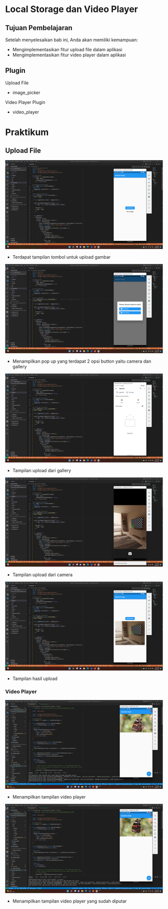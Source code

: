 # Local Storage dan Video Player

## Tujuan Pembelajaran

Setelah menyelesaikan bab ini, Anda akan memiliki kemampuan:
* Mengimplementasikan fitur upload file dalam aplikasi
* Mengimplementasikan fitur video player dalam aplikasi

## Plugin 

Upload File
* image_picker

Video Player Plugin
* video_player

# Praktikum

## Upload File

![Hasil Upload File](./images/01.png)

* Terdapat tampilan tombol untuk upload gambar

![Hasil Upload File](./images/02.png)

* Menampilkan pop up yang terdapat 2 opsi button yaitu camera dan gallery

![Hasil Upload File](./images/03.png)

* Tampilan upload dari gallery

![Hasil Upload File](./images/04.png)

* Tampilan upload dari camera

![Hasil Upload File](./images/05.png)

* Tampilan hasil upload

### Video Player
![Hasil Video Player](./images/06.png)

* Menampilkan tampilan video player

![Hasil Video Player](./images/07.png)

* Menampilkan tampilan video player yang sudah diputar


